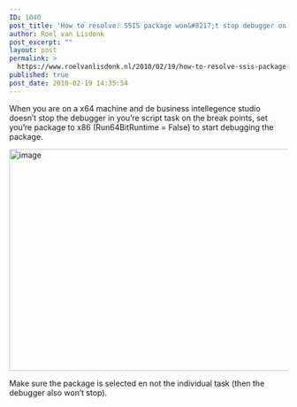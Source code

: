 ```yaml
---
ID: 1040
post_title: 'How to resolve: SSIS package won&#8217;t stop debugger on script task'
author: Roel van Lisdonk
post_excerpt: ""
layout: post
permalink: >
  https://www.roelvanlisdonk.nl/2010/02/19/how-to-resolve-ssis-package-wont-stop-debugger-on-script-task/
published: true
post_date: 2010-02-19 14:35:54
---
```

<p>When you are on a x64 machine and de business intellegence studio doesn’t stop the debugger in you’re script task on the break points, set you’re package to x86 (Run64BitRuntime = False) to start debugging the package.</p>  <p><a href="http://www.roelvanlisdonk.nl/wp-content/uploads/2010/02/image9.png"><img style="border-bottom: 0px; border-left: 0px; display: inline; border-top: 0px; border-right: 0px" title="image" border="0" alt="image" src="http://www.roelvanlisdonk.nl/wp-content/uploads/2010/02/image_thumb9.png" width="649" height="401" /></a> </p>  <p>Make sure the package is selected en not the individual task (then the debugger also won’t stop).</p>